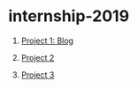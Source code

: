 # internship-2019

1. [Project 1: Blog](blog)

1. [Project 2](project-2)

1. [Project 3](project-3)
